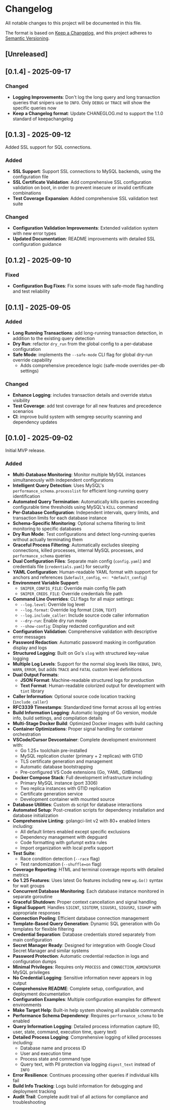 # Changelog

All notable changes to this project will be documented in this file.

The format is based on [Keep a Changelog](https://keepachangelog.com/en/1.1.0/), and this project adheres to [Semantic Versioning](https://semver.org/spec/v2.0.0.html).

## [Unreleased]

## [0.1.4] - 2025-09-17

### Changed
- **Logging Improvements**: Don't log the long query and long transaction queries that snipers use to `INFO`. Only `DEBUG` or `TRACE` will show the specific queries now
- **Keep a Changelog format**: Update CHANEGLOG.md to support the 1.1.0 standard of keepachangelog

## [0.1.3] - 2025-09-12

Added SSL support for SQL connections.

### Added
- **SSL Support**: Support SSL connections to MySQL backends, using the configuration file
- **SSL Certificate Validation**: Add comprehensive SSL configuration validation on boot, in order to prevent insecure or invalid certificate combinations
- **Test Coverage Expansion**: Added comprehensive SSL validation test suite

### Changed
- **Configuration Validation Improvements**: Extended validation system with new error types
- **Updated Documentation**: README improvements with detailed SSL configuration guidance

## [0.1.2] - 2025-09-10

### Fixed
- **Configuration Bug Fixes**: Fix some issues with safe-mode flag handling and test reliability

## [0.1.1] - 2025-09-05

### Added
- **Long Running Transactions**: add long-running transaction detection, in addition to the existing query detection
- **Dry Run**: refactor `dry_run` from the global config to a per-database configuration
- **Safe Mode**: implements the `--safe-mode` CLI flag for global dry-run override capability
  - Adds comprehensive precedence logic (safe-mode overrides per-db settings)

### Changed
- **Enhance Logging**: includes transaction details and override status visibility
- **Test Coverage**: add test coverage for all new features and precedence scenarios
- **CI**: improve build system with semgrep security scanning and dependency updates

## [0.1.0] - 2025-09-02

Initial MVP release.

### Added
- **Multi-Database Monitoring**: Monitor multiple MySQL instances simultaneously with independent configurations
- **Intelligent Query Detection**: Uses MySQL's `performance_schema.processlist` for efficient long-running query identification
- **Automated Query Termination**: Automatically kills queries exceeding configurable time thresholds using MySQL's `KILL` command
- **Per-Database Configuration**: Independent intervals, query limits, and transaction limits for each database instance
- **Schema-Specific Monitoring**: Optional schema filtering to limit monitoring to specific databases
- **Dry Run Mode**: Test configurations and detect long-running queries without actually terminating them
- **Graceful Process Filtering**: Automatically excludes sleeping connections, killed processes, internal MySQL processes, and `performance_schema` queries
- **Dual Configuration Files**: Separate main config (`config.yaml`) and credentials file (`credentials.yaml`) for security
- **YAML Configuration**: Human-readable YAML format with support for anchors and references (`&default_config`, `<<: *default_config`)
- **Environment Variable Support**:
  - `SNIPER_CONFIG_FILE`: Override main config file path
  - `SNIPER_CREDS_FILE`: Override credentials file path
- **Command Line Overrides**: CLI flags for all major settings:
  - `--log.level`: Override log level
  - `--log.format`: Override log format (`JSON`, `TEXT`)
  - `--log.include_caller`: Include source code caller information
  - `--dry-run`: Enable dry run mode
  - `--show-config`: Display redacted configuration and exit
- **Configuration Validation**: Comprehensive validation with descriptive error messages
- **Password Redaction**: Automatic password masking in configuration display and logs
- **Structured Logging**: Built on Go's `slog` with structured key-value logging
- **Multiple Log Levels**: Support for the normal slog levels like `DEBUG`, `INFO`, `WARN`, `ERROR`, but adds `TRACE` and `FATAL` custom level definitions
- **Dual Output Formats**:
  - **JSON Format**: Machine-readable structured logs for production
  - **Text Format**: Human-readable colorized output for development with `tint` library
- **Caller Information**: Optional source code location tracking (`include_caller`)
- **RFC3339 Timestamps**: Standardized time format across all log entries
- **Build Information Logging**: Automatic logging of Go version, module info, build settings, and compilation details
- **Multi-Stage Docker Build**: Optimized Docker images with build caching
- **Container Optimizations**: Proper signal handling for container orchestration
- **VSCode/Cursor Devcontainer**: Complete development environment with:
  - Go 1.25+ toolchain pre-installed
  - MySQL replication cluster (primary + 2 replicas) with GTID
  - TLS certificate generation and management
  - Automatic database bootstrapping
  - Pre-configured VS Code extensions (Go, YAML, GitBlame)
- **Docker Compose Stack**: Full development infrastructure including:
  - Primary MySQL instance (port 3306)
  - Two replica instances with GTID replication
  - Certificate generation service
  - Development container with mounted source
- **Database Utilities**: Custom `db` script for database interactions
- **Automated Setup**: Post-creation scripts for dependency installation and database initialization
- **Comprehensive Linting**: golangci-lint v2 with 80+ enabled linters including:
  - All default linters enabled except specific exclusions
  - Dependency management with depguard
  - Code formatting with gofumpt extra rules
  - Import organization with local prefix support
- **Test Suite**:
  - Race condition detection (`--race` flag)
  - Test randomization (`--shuffle=on` flag)
- **Coverage Reporting**: HTML and terminal coverage reports with detailed metrics
- **Go 1.25 Features**: Uses latest Go features including new `wg.Go()` syntax for wait groups
- **Concurrent Database Monitoring**: Each database instance monitored in separate goroutine
- **Graceful Shutdown**: Proper context cancellation and signal handling
- **Signal Support**: Handles `SIGINT`, `SIGTERM`, `SIGUSR1`, `SIGUSR2`, `SIGHUP` with appropriate responses
- **Connection Pooling**: Efficient database connection management
- **Template-Based Query Generation**: Dynamic SQL generation with Go templates for flexible filtering
- **Credential Separation**: Database credentials stored separately from main configuration
- **Secret Manager Ready**: Designed for integration with Google Cloud Secret Manager and similar systems
- **Password Protection**: Automatic credential redaction in logs and configuration dumps
- **Minimal Privileges**: Requires only `PROCESS` and `CONNECTION_ADMIN`/`SUPER` MySQL privileges
- **No Credential Logging**: Sensitive information never appears in log output
- **Comprehensive README**: Complete setup, configuration, and deployment documentation
- **Configuration Examples**: Multiple configuration examples for different environments
- **Make Target Help**: Built-in help system showing all available commands
- **Performance Schema Dependency**: Requires `performance_schema` to be enabled
- **Query Information Logging**: Detailed process information capture (ID, user, state, command, execution time, query text)
- **Detailed Process Logging**: Comprehensive logging of killed processes including:
  - Database name and process ID
  - User and execution time
  - Process state and command type
  - Query text, with PII protection via logging `digest_text` instead of `INFO`
- **Error Resilience**: Continues processing other queries if individual kills fail
- **Build Info Tracking**: Logs build information for debugging and deployment tracking
- **Audit Trail**: Complete audit trail of all actions for compliance and troubleshooting
